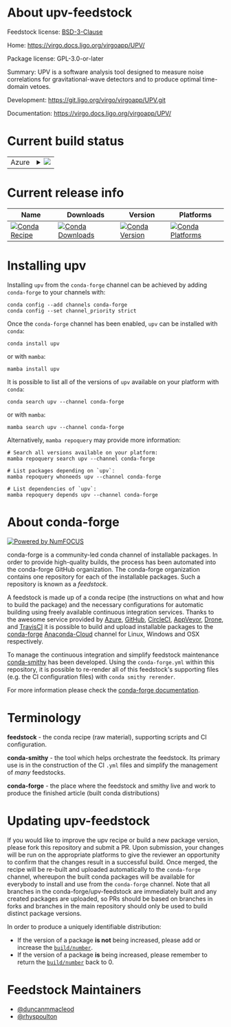 About upv-feedstock
===================

Feedstock license: [BSD-3-Clause](https://github.com/conda-forge/upv-feedstock/blob/main/LICENSE.txt)

Home: https://virgo.docs.ligo.org/virgoapp/UPV/

Package license: GPL-3.0-or-later

Summary: UPV is a software analysis tool designed to measure noise correlations for gravitational-wave detectors and to produce optimal time-domain vetoes.

Development: https://git.ligo.org/virgo/virgoapp/UPV.git

Documentation: https://virgo.docs.ligo.org/virgoapp/UPV/

Current build status
====================


<table>
    
  <tr>
    <td>Azure</td>
    <td>
      <details>
        <summary>
          <a href="https://dev.azure.com/conda-forge/feedstock-builds/_build/latest?definitionId=15095&branchName=main">
            <img src="https://dev.azure.com/conda-forge/feedstock-builds/_apis/build/status/upv-feedstock?branchName=main">
          </a>
        </summary>
        <table>
          <thead><tr><th>Variant</th><th>Status</th></tr></thead>
          <tbody><tr>
              <td>linux_64</td>
              <td>
                <a href="https://dev.azure.com/conda-forge/feedstock-builds/_build/latest?definitionId=15095&branchName=main">
                  <img src="https://dev.azure.com/conda-forge/feedstock-builds/_apis/build/status/upv-feedstock?branchName=main&jobName=linux&configuration=linux%20linux_64_" alt="variant">
                </a>
              </td>
            </tr><tr>
              <td>osx_64</td>
              <td>
                <a href="https://dev.azure.com/conda-forge/feedstock-builds/_build/latest?definitionId=15095&branchName=main">
                  <img src="https://dev.azure.com/conda-forge/feedstock-builds/_apis/build/status/upv-feedstock?branchName=main&jobName=osx&configuration=osx%20osx_64_" alt="variant">
                </a>
              </td>
            </tr><tr>
              <td>osx_arm64</td>
              <td>
                <a href="https://dev.azure.com/conda-forge/feedstock-builds/_build/latest?definitionId=15095&branchName=main">
                  <img src="https://dev.azure.com/conda-forge/feedstock-builds/_apis/build/status/upv-feedstock?branchName=main&jobName=osx&configuration=osx%20osx_arm64_" alt="variant">
                </a>
              </td>
            </tr>
          </tbody>
        </table>
      </details>
    </td>
  </tr>
</table>

Current release info
====================

| Name | Downloads | Version | Platforms |
| --- | --- | --- | --- |
| [![Conda Recipe](https://img.shields.io/badge/recipe-upv-green.svg)](https://anaconda.org/conda-forge/upv) | [![Conda Downloads](https://img.shields.io/conda/dn/conda-forge/upv.svg)](https://anaconda.org/conda-forge/upv) | [![Conda Version](https://img.shields.io/conda/vn/conda-forge/upv.svg)](https://anaconda.org/conda-forge/upv) | [![Conda Platforms](https://img.shields.io/conda/pn/conda-forge/upv.svg)](https://anaconda.org/conda-forge/upv) |

Installing upv
==============

Installing `upv` from the `conda-forge` channel can be achieved by adding `conda-forge` to your channels with:

```
conda config --add channels conda-forge
conda config --set channel_priority strict
```

Once the `conda-forge` channel has been enabled, `upv` can be installed with `conda`:

```
conda install upv
```

or with `mamba`:

```
mamba install upv
```

It is possible to list all of the versions of `upv` available on your platform with `conda`:

```
conda search upv --channel conda-forge
```

or with `mamba`:

```
mamba search upv --channel conda-forge
```

Alternatively, `mamba repoquery` may provide more information:

```
# Search all versions available on your platform:
mamba repoquery search upv --channel conda-forge

# List packages depending on `upv`:
mamba repoquery whoneeds upv --channel conda-forge

# List dependencies of `upv`:
mamba repoquery depends upv --channel conda-forge
```


About conda-forge
=================

[![Powered by
NumFOCUS](https://img.shields.io/badge/powered%20by-NumFOCUS-orange.svg?style=flat&colorA=E1523D&colorB=007D8A)](https://numfocus.org)

conda-forge is a community-led conda channel of installable packages.
In order to provide high-quality builds, the process has been automated into the
conda-forge GitHub organization. The conda-forge organization contains one repository
for each of the installable packages. Such a repository is known as a *feedstock*.

A feedstock is made up of a conda recipe (the instructions on what and how to build
the package) and the necessary configurations for automatic building using freely
available continuous integration services. Thanks to the awesome service provided by
[Azure](https://azure.microsoft.com/en-us/services/devops/), [GitHub](https://github.com/),
[CircleCI](https://circleci.com/), [AppVeyor](https://www.appveyor.com/),
[Drone](https://cloud.drone.io/welcome), and [TravisCI](https://travis-ci.com/)
it is possible to build and upload installable packages to the
[conda-forge](https://anaconda.org/conda-forge) [Anaconda-Cloud](https://anaconda.org/)
channel for Linux, Windows and OSX respectively.

To manage the continuous integration and simplify feedstock maintenance
[conda-smithy](https://github.com/conda-forge/conda-smithy) has been developed.
Using the ``conda-forge.yml`` within this repository, it is possible to re-render all of
this feedstock's supporting files (e.g. the CI configuration files) with ``conda smithy rerender``.

For more information please check the [conda-forge documentation](https://conda-forge.org/docs/).

Terminology
===========

**feedstock** - the conda recipe (raw material), supporting scripts and CI configuration.

**conda-smithy** - the tool which helps orchestrate the feedstock.
                   Its primary use is in the construction of the CI ``.yml`` files
                   and simplify the management of *many* feedstocks.

**conda-forge** - the place where the feedstock and smithy live and work to
                  produce the finished article (built conda distributions)


Updating upv-feedstock
======================

If you would like to improve the upv recipe or build a new
package version, please fork this repository and submit a PR. Upon submission,
your changes will be run on the appropriate platforms to give the reviewer an
opportunity to confirm that the changes result in a successful build. Once
merged, the recipe will be re-built and uploaded automatically to the
`conda-forge` channel, whereupon the built conda packages will be available for
everybody to install and use from the `conda-forge` channel.
Note that all branches in the conda-forge/upv-feedstock are
immediately built and any created packages are uploaded, so PRs should be based
on branches in forks and branches in the main repository should only be used to
build distinct package versions.

In order to produce a uniquely identifiable distribution:
 * If the version of a package **is not** being increased, please add or increase
   the [``build/number``](https://docs.conda.io/projects/conda-build/en/latest/resources/define-metadata.html#build-number-and-string).
 * If the version of a package **is** being increased, please remember to return
   the [``build/number``](https://docs.conda.io/projects/conda-build/en/latest/resources/define-metadata.html#build-number-and-string)
   back to 0.

Feedstock Maintainers
=====================

* [@duncanmmacleod](https://github.com/duncanmmacleod/)
* [@rhyspoulton](https://github.com/rhyspoulton/)

